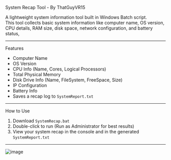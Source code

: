 System Recap Tool - By ThatGuyVR15

A lightweight system information tool built in Windows Batch script.  
This tool collects basic system information like computer name, OS version, CPU details, RAM size, disk space, network configuration, and battery status,

---

Features
-  Computer Name
-  OS Version
-  CPU Info (Name, Cores, Logical Processors)
-  Total Physical Memory
-  Disk Drive Info (Name, FileSystem, FreeSpace, Size)
-  IP Configuration
-  Battery Info
-  Saves a recap log to `SystemReport.txt`

---

How to Use
1. Download `SystemRecap.bat`
2. Double-click to run (Run as Administrator for best results)
3. View your system recap in the console and in the generated `SystemReport.txt`

---
![image](https://github.com/user-attachments/assets/348d45c2-fd98-4fa7-a88a-4c4f546bbbc1)
